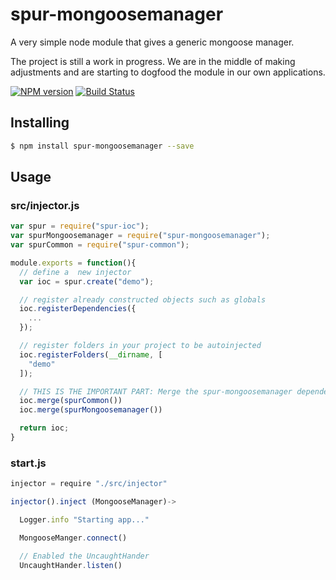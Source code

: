 # spur-mongoosemanager

A very simple node module that gives a generic mongoose manager.

The project is still a work in progress. We are in the middle of making adjustments and are starting to dogfood the module in our own applications.

[![NPM version](https://badge.fury.io/js/spur-mongoosemanager.png)](http://badge.fury.io/js/spur-mongoosemanager)
[![Build Status](https://travis-ci.org/opentable/spur-mongoosemanager.png?branch=master)](https://travis-ci.org/opentable/spur-mongoosemanager)

## Installing

```bash
$ npm install spur-mongoosemanager --save
```

## Usage

### src/injector.js

```javascript
var spur = require("spur-ioc");
var spurMongoosemanager = require("spur-mongoosemanager");
var spurCommon = require("spur-common");

module.exports = function(){
  // define a  new injector
  var ioc = spur.create("demo");

  // register already constructed objects such as globals
  ioc.registerDependencies({
    ...
  });

  // register folders in your project to be autoinjected
  ioc.registerFolders(__dirname, [
    "demo"
  ]);

  // THIS IS THE IMPORTANT PART: Merge the spur-mongoosemanager dependencies to your local container
  ioc.merge(spurCommon())
  ioc.merge(spurMongoosemanager())

  return ioc;
}
```

### start.js

```javascript
injector = require "./src/injector"

injector().inject (MongooseManager)->

  Logger.info "Starting app..."

  MongooseManger.connect()

  // Enabled the UncaughtHander
  UncaughtHander.listen()
```

